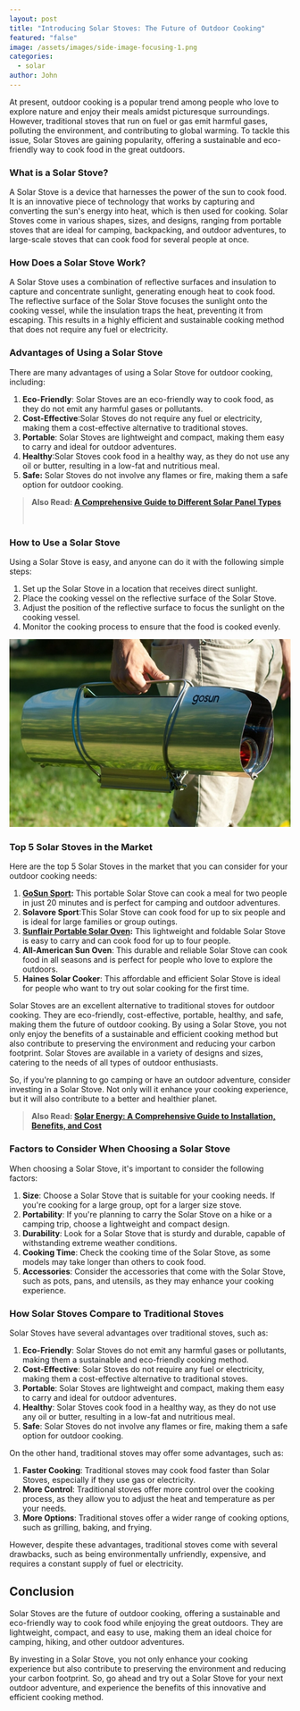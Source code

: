```yaml
---
layout: post
title: "Introducing Solar Stoves: The Future of Outdoor Cooking"
featured: "false"
image: /assets/images/side-image-focusing-1.png
categories:
  - solar
author: John
---
```

At present, outdoor cooking is a popular trend among people who love to explore nature and enjoy their meals amidst picturesque surroundings. However, traditional stoves that run on fuel or gas emit harmful gases, polluting the environment, and contributing to global warming. To tackle this issue, Solar Stoves are gaining popularity, offering a sustainable and eco-friendly way to cook food in the great outdoors.





### What is a Solar Stove?

A Solar Stove is a device that harnesses the power of the sun to cook food. It is an innovative piece of technology that works by capturing and converting the sun's energy into heat, which is then used for cooking. Solar Stoves come in various shapes, sizes, and designs, ranging from portable stoves that are ideal for camping, backpacking, and outdoor adventures, to large-scale stoves that can cook food for several people at once.





### How Does a Solar Stove Work?

A Solar Stove uses a combination of reflective surfaces and insulation to capture and concentrate sunlight, generating enough heat to cook food. The reflective surface of the Solar Stove focuses the sunlight onto the cooking vessel, while the insulation traps the heat, preventing it from escaping. This results in a highly efficient and sustainable cooking method that does not require any fuel or electricity.



### Advantages of Using a Solar Stove

There are many advantages of using a Solar Stove for outdoor cooking, including:

1. **Eco-Friendly**: Solar Stoves are an eco-friendly way to cook food, as they do not emit any harmful gases or pollutants.
2. **Cost-Effective**:Solar Stoves do not require any fuel or electricity, making them a cost-effective alternative to traditional stoves.
3. **Portable**: Solar Stoves are lightweight and compact, making them easy to carry and ideal for outdoor adventures.
4. **Healthy**:Solar Stoves cook food in a healthy way, as they do not use any oil or butter, resulting in a low-fat and nutritious meal.
5. **Safe:** Solar Stoves do not involve any flames or fire, making them a safe option for outdoor cooking.



> **A﻿lso Read:  <!--StartFragment-->[A Comprehensive Guide to Different Solar Panel Types](https://solarinstaller.me/a-comprehensive-guide-to-different-solar-panel-types/)**
>
> <!--EndFragment--> ﻿



### How to Use a Solar Stove

Using a Solar Stove is easy, and anyone can do it with the following simple steps:

1. Set up the Solar Stove in a location that receives direct sunlight.
2. Place the cooking vessel on the reflective surface of the Solar Stove.
3. Adjust the position of the reflective surface to focus the sunlight on the cooking vessel.
4. Monitor the cooking process to ensure that the food is cooked evenly.

![Introducing Solar Stoves: The Future of Outdoor Cooking](/assets/images/gosun-solar-stove-1.jpg)











### Top 5 Solar Stoves in the Market

Here are the top 5 Solar Stoves in the market that you can consider for your outdoor cooking needs:

1. **[GoSun Sport](https://gosun.co/products/sport):** This portable Solar Stove can cook a meal for two people in just 20 minutes and is perfect for camping and outdoor adventures.
2. **Solavore Sport**:This Solar Stove can cook food for up to six people and is ideal for large families or group outings.
3. **[Sunflair Portable Solar Oven](https://www.amazon.com/Sunflair-Portable-Complete-Dehydrating-Thermometer/dp/B008SGB2KU):** This lightweight and foldable Solar Stove is easy to carry and can cook food for up to four people.
4. **All-American Sun Oven**: This durable and reliable Solar Stove can cook food in all seasons and is perfect for people who love to explore the outdoors.
5. **Haines Solar Cooker**: This affordable and efficient Solar Stove is ideal for people who want to try out solar cooking for the first time.



Solar Stoves are an excellent alternative to traditional stoves for outdoor cooking. They are eco-friendly, cost-effective, portable, healthy, and safe, making them the future of outdoor cooking. By using a Solar Stove, you not only enjoy the benefits of a sustainable and efficient cooking method but also contribute to preserving the environment and reducing your carbon footprint. Solar Stoves are available in a variety of designs and sizes, catering to the needs of all types of outdoor enthusiasts.

So, if you're planning to go camping or have an outdoor adventure, consider investing in a Solar Stove. Not only will it enhance your cooking experience, but it will also contribute to a better and healthier planet.



> **A﻿lso Read:  [Solar Energy: A Comprehensive Guide to Installation, Benefits, and Cost](https://solarinstaller.me/solar-energy-a-comprehensive-guide-to-installation-benefits-and-cost/)**
>
>  



### Factors to Consider When Choosing a Solar Stove

When choosing a Solar Stove, it's important to consider the following factors:

1. **Size**: Choose a Solar Stove that is suitable for your cooking needs. If you're cooking for a large group, opt for a larger size stove.
2. **Portability**: If you're planning to carry the Solar Stove on a hike or a camping trip, choose a lightweight and compact design.
3. **Durability**: Look for a Solar Stove that is sturdy and durable, capable of withstanding extreme weather conditions.
4. **Cooking Time**: Check the cooking time of the Solar Stove, as some models may take longer than others to cook food.
5. **Accessories**: Consider the accessories that come with the Solar Stove, such as pots, pans, and utensils, as they may enhance your cooking experience.

### How Solar Stoves Compare to Traditional Stoves

Solar Stoves have several advantages over traditional stoves, such as:

1. **Eco-Friendly**: Solar Stoves do not emit any harmful gases or pollutants, making them a sustainable and eco-friendly cooking method.
2. **Cost-Effective**: Solar Stoves do not require any fuel or electricity, making them a cost-effective alternative to traditional stoves.
3. **Portable**: Solar Stoves are lightweight and compact, making them easy to carry and ideal for outdoor adventures.
4. **Healthy**: Solar Stoves cook food in a healthy way, as they do not use any oil or butter, resulting in a low-fat and nutritious meal.
5. **Safe**: Solar Stoves do not involve any flames or fire, making them a safe option for outdoor cooking.

On the other hand, traditional stoves may offer some advantages, such as:

1. **Faster Cooking**: Traditional stoves may cook food faster than Solar Stoves, especially if they use gas or electricity.
2. **More Control**: Traditional stoves offer more control over the cooking process, as they allow you to adjust the heat and temperature as per your needs.
3. **More Options**: Traditional stoves offer a wider range of cooking options, such as grilling, baking, and frying.



However, despite these advantages, traditional stoves come with several drawbacks, such as being environmentally unfriendly, expensive, and requires a constant supply of fuel or electricity.

## Conclusion

Solar Stoves are the future of outdoor cooking, offering a sustainable and eco-friendly way to cook food while enjoying the great outdoors. They are lightweight, compact, and easy to use, making them an ideal choice for camping, hiking, and other outdoor adventures. 



By investing in a Solar Stove, you not only enhance your cooking experience but also contribute to preserving the environment and reducing your carbon footprint. So, go ahead and try out a Solar Stove for your next outdoor adventure, and experience the benefits of this innovative and efficient cooking method.